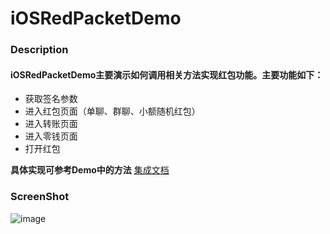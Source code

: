 # iOSRedPacketDemo
### Description

#### iOSRedPacketDemo主要演示如何调用相关方法实现红包功能。主要功能如下：

* 获取签名参数 
* 进入红包页面（单聊、群聊、小额随机红包）
* 进入转账页面
* 进入零钱页面
* 打开红包  

**具体实现可参考Demo中的方法**
[集成文档](https://docs.yunzhanghu.com/integration/ios.html)
### ScreenShot
![image](https://cloud.githubusercontent.com/assets/8667523/21038143/42c43fc8-be0e-11e6-92b9-5ae2535fbe12.png)
